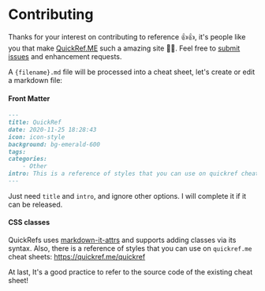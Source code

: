 # Contributing 

Thanks for your interest on contributing to reference 👍👍, it's people like you that make [QuickRef.ME](https://quickref.me) such a amazing site 🎉🎉. Feel free to [submit issues](https://github.com/Randy8080/reference/issues/new?assignee=Randy8080) and enhancement requests. 

A `{filename}.md` file will be processed into a cheat sheet, let's create or edit a markdown file:

#### Front Matter
```markdown
---
title: QuickRef
date: 2020-11-25 18:28:43
icon: icon-style
background: bg-emerald-600
tags:
categories:
    - Other
intro: This is a reference of styles that you can use on quickref cheatsheets!
---
```
Just need `title` and `intro`, and ignore other options. I will complete it if it can be released.

#### CSS classes
QuickRefs uses [markdown-it-attrs](https://github.com/arve0/markdown-it-attrs) and supports adding classes via its syntax. Also, there is a reference of styles that you can use on `quickref.me` cheat sheets:  https://quickref.me/quickref


At last, It's a good practice to refer to the source code of the existing cheat sheet!
